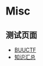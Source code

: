 # Misc

## 测试页面
+ [BUUCTF](./BUUCTF/index.md)
+ [知识汇总](./Knowledge/index.md)

<link rel="stylesheet" href="../../../css/CTF/custom.css">